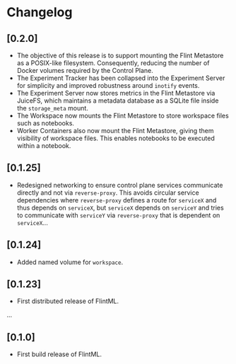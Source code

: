 # Changelog

## [0.2.0]
- The objective of this release is to support mounting the Flint Metastore as a POSIX-like filesystem. Consequently, reducing the number of Docker volumes required by the Control Plane.
- The Experiment Tracker has been collapsed into the Experiment Server for simplicity and improved robustness around `inotify` events.
- The Experiment Server now stores metrics in the Flint Metastore via JuiceFS, which maintains a metadata database as a SQLite file inside the `storage_meta` mount.
- The Workspace now mounts the Flint Metastore to store workspace files such as notebooks. 
- Worker Containers also now mount the Flint Metastore, giving them visibility of workspace files. This enables notebooks to be executed within a notebook.

## [0.1.25]
- Redesigned networking to ensure control plane services communicate directly and not via `reverse-proxy`. This avoids circular service dependencies where `reverse-proxy` defines a route for `serviceX` and thus depends on `serviceX`, but `serviceX` depends on `serviceY` and tries to communicate with `serviceY` via `reverse-proxy` that is dependent on `serviceX`...

## [0.1.24]
- Added named volume for `workspace`.

## [0.1.23]
- First distributed release of FlintML. 

...

## [0.1.0]
- First build release of FlintML.
